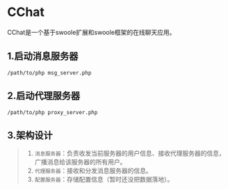 # CChat
CChat是一个基于swoole扩展和swoole框架的在线聊天应用。

## 1.启动消息服务器
`/path/to/php msg_server.php`

## 2.启动代理服务器
`/path/to/php proxy_server.php`

## 3.架构设计

>1. `消息服务器`：负责收发当前服务器的用户信息、接收代理服务器的信息，广播消息给该服务器的所有用户。
>2. `代理服务器`：接收和分发消息服务器的信息。
>3. `配置服务器`：存储配置信息（暂时还没把数据落地）。
